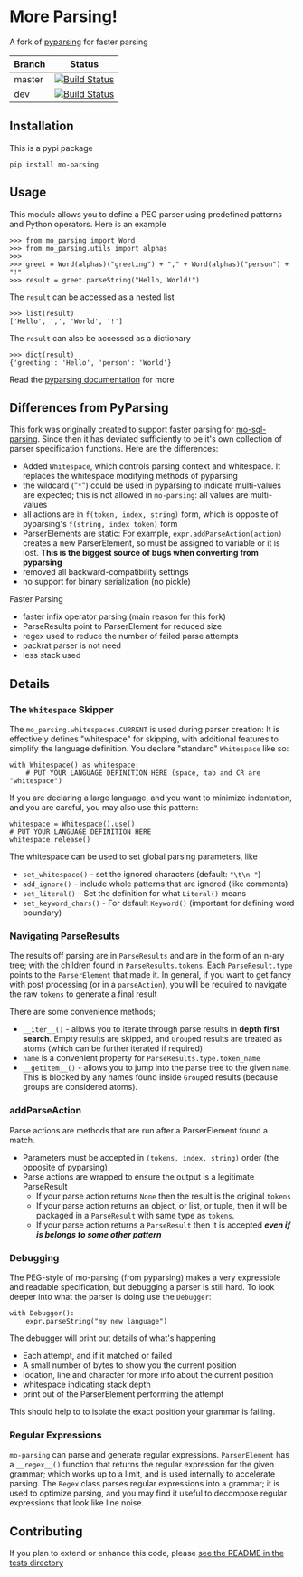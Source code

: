 # More Parsing!

A fork of [pyparsing](https://github.com/pyparsing/pyparsing) for faster parsing


|Branch      |Status   |
|------------|---------|
|master      | [![Build Status](https://travis-ci.com/klahnakoski/mo-parsing.svg?branch=master)](https://travis-ci.com/klahnakoski/mo-parsing) |
|dev         | [![Build Status](https://travis-ci.com/klahnakoski/mo-parsing.svg?branch=dev)](https://travis-ci.com/klahnakoski/mo-parsing)    |

## Installation

This is a pypi package

    pip install mo-parsing
    
## Usage

This module allows you to define a PEG parser using predefined patterns and Python operators.  Here is an example 

```
>>> from mo_parsing import Word
>>> from mo_parsing.utils import alphas
>>>
>>> greet = Word(alphas)("greeting") + "," + Word(alphas)("person") + "!"
>>> result = greet.parseString("Hello, World!")
```

The `result` can be accessed as a nested list

```
>>> list(result)
['Hello', ',', 'World', '!']
```

The `result` can also be accessed as a dictionary

```
>>> dict(result)
{'greeting': 'Hello', 'person': 'World'}
```

Read the [pyparsing documentation](https://github.com/pyparsing/pyparsing/#readme) for more



## Differences from PyParsing

This fork was originally created to support faster parsing for [mo-sql-parsing](https://github.com/klahnakoski/moz-sql-parser).  Since then it has deviated sufficiently to be it's own collection of parser specification functions.  Here are the differences:

* Added `Whitespace`, which controls parsing context and whitespace.  It replaces the whitespace modifying methods of pyparsing
* the wildcard ("`*`") could be used in pyparsing to indicate multi-values are expected; this is not allowed in `mo-parsing`: all values are multi-values
* all actions are in `f(token, index, string)` form, which is opposite of pyparsing's `f(string, index token)` form
* ParserElements are static: For example, `expr.addParseAction(action)` creates a new ParserElement, so must be assigned to variable or it is lost. **This is the biggest source of bugs when converting from pyparsing**
* removed all backward-compatibility settings
* no support for binary serialization (no pickle)

Faster Parsing

* faster infix operator parsing (main reason for this fork)
* ParseResults point to ParserElement for reduced size
* regex used to reduce the number of failed parse attempts  
* packrat parser is not need
* less stack used 


## Details

### The `Whitespace` Skipper

The `mo_parsing.whitespaces.CURRENT` is used during parser creation: It is effectively defines "whitespace" for skipping, with additional features to simplify the language definition.  You declare "standard" `Whitespace` like so:

    with Whitespace() as whitespace:
        # PUT YOUR LANGUAGE DEFINITION HERE (space, tab and CR are "whitespace")

If you are declaring a large language, and you want to minimize indentation, and you are careful, you may also use this pattern:

    whitespace = Whitespace().use()
    # PUT YOUR LANGUAGE DEFINITION HERE
    whitespace.release()

The whitespace can be used to set global parsing parameters, like

* `set_whitespace()` - set the ignored characters (default: `"\t\n "`)
* `add_ignore()` - include whole patterns that are ignored (like comments)
* `set_literal()` - Set the definition for what `Literal()` means
* `set_keyword_chars()` - For default `Keyword()` (important for defining word boundary)

### Navigating ParseResults

The results off parsing are in `ParseResults` and are in the form of an n-ary tree; with the children found in `ParseResults.tokens`.  Each `ParseResult.type` points to the `ParserElement` that made it.  In general, if you want to get fancy with post processing (or in a `parseAction`), you will be required to navigate the raw `tokens` to generate a final result

There are some convenience methods;  
* `__iter__()` - allows you to iterate through parse results in **depth first search**. Empty results are skipped, and `Group`ed results are treated as atoms (which can be further iterated if required) 
* `name` is a convenient property for `ParseResults.type.token_name`
* `__getitem__()` - allows you to jump into the parse tree to the given `name`. This is blocked by any names found inside `Group`ed results (because groups are considered atoms).      

### addParseAction

Parse actions are methods that are run after a ParserElement found a match. 

* Parameters must be accepted in `(tokens, index, string)` order (the opposite of pyparsing)
* Parse actions are wrapped to ensure the output is a legitimate ParseResult
  * If your parse action returns `None` then the result is the original `tokens`
  * If your parse action returns an object, or list, or tuple, then it will be packaged in a `ParseResult` with same type as `tokens`.
  * If your parse action returns a `ParseResult` then it is accepted ***even if is belongs to some other pattern***
  
### Debugging

The PEG-style of mo-parsing (from pyparsing) makes a very expressible and readable specification, but debugging a parser is still hard.  To look deeper into what the parser is doing use the `Debugger`:

```
with Debugger():
    expr.parseString("my new language")
```

The debugger will print out details of what's happening

* Each attempt, and if it matched or failed
* A small number of bytes to show you the current position
* location, line and character for more info about the current position
* whitespace indicating stack depth
* print out of the ParserElement performing the attempt

This should help to to isolate the exact position your grammar is failing. 

### Regular Expressions

`mo-parsing` can parse and generate regular expressions. `ParserElement` has a `__regex__()` function that returns the regular expression for the given grammar; which works up to a limit, and is used internally to accelerate parsing.  The `Regex` class parses regular expressions into a grammar; it is used to optimize parsing, and you may find it useful to decompose regular expressions that look like line noise.


## Contributing

If you plan to extend or enhance this code, please [see the README in the tests directory](https://github.com/klahnakoski/mo-parsing/blob/dev/tests/README.md)